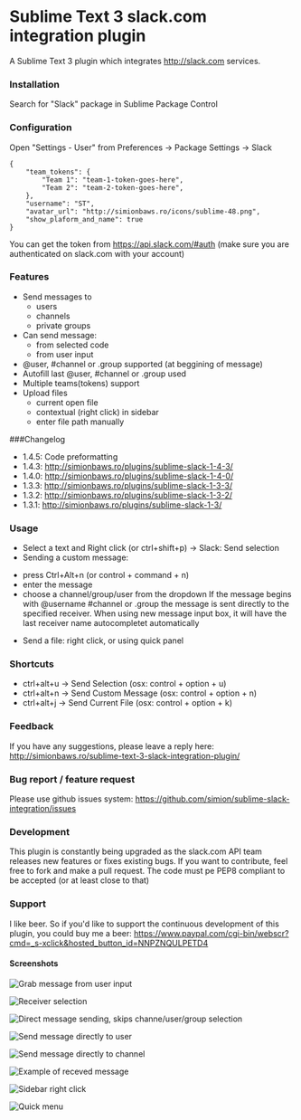 Sublime Text 3 slack.com integration plugin
=========================

A Sublime Text 3 plugin which integrates http://slack.com services.


### Installation
Search for "Slack" package in Sublime Package Control

### Configuration
Open "Settings - User" from Preferences -> Package Settings -> Slack

    {
        "team_tokens": {
            "Team 1": "team-1-token-goes-here",
            "Team 2": "team-2-token-goes-here",
        },
        "username": "ST",
        "avatar_url": "http://simionbaws.ro/icons/sublime-48.png",
        "show_plaform_and_name": true
    }

You can get the token from https://api.slack.com/#auth (make sure you are authenticated on slack.com with your account)

### Features
* Send messages to
    * users
    * channels
    * private groups
* Can send message:
    * from selected code
    * from user input
* @user, #channel or .group supported (at beggining of message)
* Autofill last @user, #channel or .group used
* Multiple teams(tokens) support
* Upload files
    * current open file
    * contextual (right click) in sidebar
    * enter file path manually


###Changelog
* 1.4.5: Code preformatting
* 1.4.3: http://simionbaws.ro/plugins/sublime-slack-1-4-3/
* 1.4.0: http://simionbaws.ro/plugins/sublime-slack-1-4-0/
* 1.3.3: http://simionbaws.ro/plugins/sublime-slack-1-3-3/
* 1.3.2: http://simionbaws.ro/plugins/sublime-slack-1-3-2/
* 1.3.1: http://simionbaws.ro/plugins/sublime-slack-1-3/


### Usage
* Select a text and Right click (or ctrl+shift+p) -> Slack: Send selection
* Sending a custom message:
 - press Ctrl+Alt+n (or control + command + n)
 - enter the message
 - choose a channel/group/user from the dropdown
If the message begins with @username #channel or .group the message is sent directly to the specified receiver.
When using new message input box, it will have the last receiver name autocompletet automatically
* Send a file: right click, or using quick panel

### Shortcuts
* ctrl+alt+u -> Send Selection (osx: control + option + u)
* ctrl+alt+n -> Send Custom Message (osx: control + option + n)
* ctrl+alt+j -> Send Current File (osx: control + option + k)


### Feedback
If you have any suggestions, please leave a reply here:
http://simionbaws.ro/sublime-text-3-slack-integration-plugin/

### Bug report / feature request
Please use github issues system: https://github.com/simion/sublime-slack-integration/issues

### Development
This plugin is constantly being upgraded as the slack.com API team releases new features or fixes existing bugs.
If you want to contribute, feel free to fork and make a pull request. The code must pe PEP8 compliant to be accepted (or at least close to that)

### Support
I like beer.
So if you'd like to support the continuous development of this plugin, you could buy me a beer: https://www.paypal.com/cgi-bin/webscr?cmd=_s-xclick&hosted_button_id=NNPZNQULPETD4



#### Screenshots
![](http://i.imgur.com/lyv6Yd6.png "Grab message from user input")

![](http://i.imgur.com/fu941bH.png "Receiver selection")

![](http://i.imgur.com/SXnHYZo.png "Direct message sending, skips channe/user/group selection")

![](http://i.imgur.com/SXnHYZo.png "Send message directly to user")

![](http://i.imgur.com/qaXE9EN.png "Send message directly to channel")

![](http://i.imgur.com/7n14c5H.png "Example of receved message")

![](http://i.imgur.com/Gf6UvSn.png "Sidebar right click")

![](http://i.imgur.com/GTfi88U.png "Quick menu")
